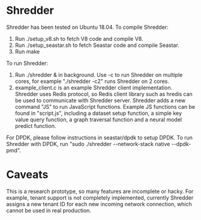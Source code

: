 # Shredder
Shredder has been tested on Ubuntu 18.04. 
To compile Shredder:
1. Run ./setup_v8.sh to fetch V8 code and compile V8.
2. Run ./setup_seastar.sh to fetch Seastar code and compile Seastar.
3. Run make

To run Shredder:
1. Run ./shredder & in background. Use -c to run Shredder on multiple cores, for example "./shredder -c2" runs Shredder on 2 cores.
2. example_client.c is an example Shredder client implementation. 
   Shredder uses Redis protocol, so Redis client library such as hredis can be used to communicate with Shredder server.
   Shredder adds a new command "JS" to run JavaScript functions. Example JS functions can be found in "script.js", including a dataset setup function, a simple key value query function, a graph traversal function and a neural model predict function.

For DPDK, please follow instructions in seastar/dpdk to setup DPDK. To run Shredder with DPDK, run "sudo ./shredder --network-stack native --dpdk-pmd".

# Caveats

This is a research prototype, so many features are incomplete or hacky.
For example, tenant support is not completely implemented, currently Shredder assigns a new tenant ID for each new incoming network connection, which cannot be used in real production.
